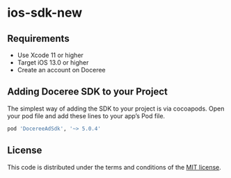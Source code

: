 # ios-sdk-new

## Requirements
- Use Xcode 11 or higher
- Target iOS 13.0 or higher
- Create an account on Doceree

## Adding Doceree SDK to your Project
The simplest way of adding the SDK to your project is via cocoapods. Open your pod file and add these lines to your app’s Pod file. 

```sh
pod 'DocereeAdSdk', '~> 5.0.4'
```


## License
This code is distributed under the terms and conditions of the [MIT license](https://github.com/doceree/ios-sdk/blob/master/MIT%20License).
